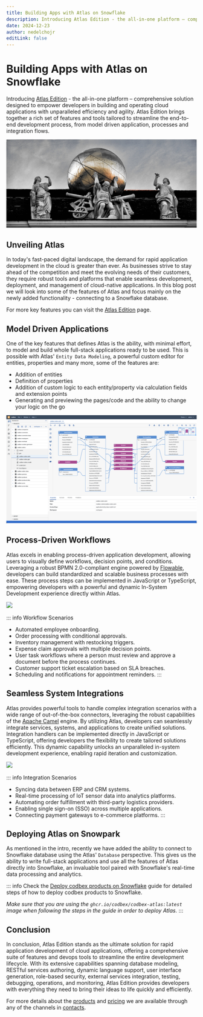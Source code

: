 ```yaml
---
title: Building Apps with Atlas on Snowflake
description: Introducing Atlas Edition - the all-in-one platform – comprehensive solution designed to empower developers in building and operating cloud applications with unparalleled efficiency and agility. Atlas Edition brings together a rich set of features and tools tailored to streamline the end-to-end development process, from model driven application, processes and integration flows
date: 2024-12-23
author: nedelchojr
editLink: false
---
```


# Building Apps with Atlas on Snowflake

Introducing [Atlas Edition](/products/atlas) - the all-in-one platform – comprehensive solution designed to empower developers in building and operating cloud applications with unparalleled efficiency and agility. Atlas Edition brings together a rich set of features and tools tailored to streamline the end-to-end development process, from model driven application, processes and integration flows.

<img src="/images/2024-03-07-application-development-with-atlas/architecture-monument-statue-landmark-atlas-austria.jpg" width="800em">

## Unveiling Atlas

In today's fast-paced digital landscape, the demand for rapid application development in the cloud is greater than ever. As businesses strive to stay ahead of the competition and meet the evolving needs of their customers, they require robust tools and platforms that enable seamless development, deployment, and management of cloud-native applications. In this blog post we will look into some of the features of Atlas and focus mainly on the newly added functionality - connecting to a Snowflake database.

For more key features you can visit the [Atlas Edition](/products/atlas) page.

## Model Driven Applications

One of the key features that defines Atlas is the ability, with minimal effort, to model and build whole full-stack applications ready to be used. This is possible with Atlas' `Entity Data Modeling`, a powerful custom editor for entities, properties and many more, some of the features are:
- Addition of entities
- Definition of properties
- Addition of custom logic to each entity/property via calculation fields and extension points
- Generating and previewing the pages/code and the ability to change your logic on the go

<img src="/images/2024-03-07-application-development-with-atlas/atlas-edm-editor.png" />


## Process-Driven Workflows

Atlas excels in enabling process-driven application development, allowing users to visually define workflows, decision points, and conditions. Leveraging a robust BPMN 2.0-compliant engine powered by [Flowable](https://www.flowable.com/), developers can build standardized and scalable business processes with ease. These process steps can be implemented in JavaScript or TypeScript, empowering developers with a powerful and dynamic In-System Development experience directly within Atlas.

<img src="/images/features/bpm-perspective.png" />

::: info Workflow Scenarios
- Automated employee onboarding.
- Order processing with conditional approvals.
- Inventory management with restocking triggers.
- Expense claim approvals with multiple decision points.
- User task workflows where a person must review and approve a document before the process continues.
- Customer support ticket escalation based on SLA breaches.
- Scheduling and notifications for appointment reminders. 
:::

## Seamless System Integrations

Atlas provides powerful tools to handle complex integration scenarios with a wide range of out-of-the-box connectors, leveraging the robust capabilities of the [Apache Camel](https://camel.apache.org/) engine. By utilizing Atlas, developers can seamlessly integrate services, systems, and applications to create unified solutions. Integration handlers can be implemented directly in JavaScript or TypeScript, offering developers the flexibility to create tailored solutions efficiently. This dynamic capability unlocks an unparalleled in-system development experience, enabling rapid iteration and customization.

<img src="/documentation/images/camel-sample-flow.png" />

::: info Integration Scenarios
- Syncing data between ERP and CRM systems.
- Real-time processing of IoT sensor data into analytics platforms.
- Automating order fulfillment with third-party logistics providers.
- Enabling single sign-on (SSO) across multiple applications.
- Connecting payment gateways to e-commerce platforms.
:::

## Deploying Atlas on Snowpark

As mentioned in the intro, recently we have added the ability to connect to Snowflake database using the Atlas' `Database` perspective. This gives us the ability to write full-stack applications and use all the features of Atlas directly into Snowflake, an invaluable tool paired with Snowflake's real-time data processing and analytics. 

::: info
Check the [Deploy codbex products on Snowflake](/technology/2024/09/11/deploy-codbex-products-on-snowflake) guide for detailed steps of how to deploy codbex products to Snowflake.

_Make sure that you are using the `ghcr.io/codbex/codbex-atlas:latest` image when following the steps in the guide in order to deploy Atlas._
:::

## Conclusion

In conclusion, Atlas Edition stands as the ultimate solution for rapid application development of cloud applications, offering a comprehensive suite of features and devops tools to streamline the entire development lifecycle. With its extensive capabilities spanning database modeling, RESTful services authoring, dynamic language support, user interface generation, role-based security, external services integration, testing, debugging, operations, and monitoring, Atlas Edition provides developers with everything they need to bring their ideas to life quickly and efficiently.

For more details about the [products](/products/) and [pricing](/pricing/) we are available through any of the channels in [contacts](/contact).
